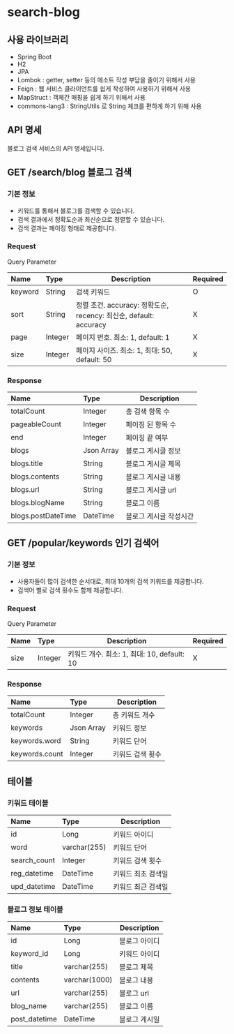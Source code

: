 # search-blog
## 사용 라이브러리
- Spring Boot
- H2
- JPA
- Lombok : getter, setter 등의 메소트 작성 부담을 줄이기 위해서 사용
- Feign : 웹 서비스 클라이언트를 쉽게 작성하여 사용하기 위해서 사용
- MapStruct : 객체간 매핑을 쉽게 하기 위해서 사용
- commons-lang3 : StringUtils 로 String 체크를 편하게 하기 위해 사용

## API 명세
블로그 검색 서비스의 API 명세입니다.

## GET /search/blog 블로그 검색

### 기본 정보
- 키워드를 통해서 블로그를 검색할 수 있습니다.
- 검색 결과에서 정확도순과 최신순으로 정렬할 수 있습니다.
- 검색 결과는 페이징 형태로 제공합니다.
### Request
Query Parameter

| Name    | Type    | Description                                            | Required |
|:--------|:--------|--------------------------------------------------------|----------|
| keyword | String  | 검색 키워드                                                 | O        |
| sort    | String  | 정렬 조건. accuracy: 정확도순, recency: 최신순, default: accuracy | X        |
| page    | Integer | 페이지 번호. 최소: 1, default: 1                              | X        |
| size    | Integer | 페이지 사이즈. 최소: 1, 최대: 50, default: 50                    | X        |

### Response
| Name               | Type       | Description  |
|:-------------------|:-----------|--------------|
| totalCount         | Integer    | 총 검색 항목 수    |
| pageableCount      | Integer    | 페이징 된 항목 수   |
| end                | Integer    | 페이징 끝 여부     |
| blogs              | Json Array | 블로그 게시글 정보   |
| blogs.title        | String     | 블로그 게시글 제목   |
| blogs.contents     | String     | 블로그 게시글 내용   |
| blogs.url          | String     | 블로그 게시글 url  |
| blogs.blogName     | String     | 블로그 이름       |
| blogs.postDateTime | DateTime   | 블로그 게시글 작성시간 |

## GET /popular/keywords 인기 검색어
### 기본 정보
- 사용자들이 많이 검색한 순서대로, 최대 10개의 검색 키워드를 제공합니다.
- 검색어 별로 검색 횟수도 함께 제공합니다.
### Request
Query Parameter

| Name | Type    | Description                        | Required |
|:-----|:--------|------------------------------------|----------|
| size | Integer | 키워드 개수. 최소: 1, 최대: 10, default: 10 | X        |

### Response
| Name           | Type       | Description |
|:---------------|:-----------|-------------|
| totalCount     | Integer    | 총 키워드 개수    |
| keywords       | Json Array | 키워드 정보      |
| keywords.word  | String     | 키워드 단어      |
| keywords.count | Integer    | 키워드 검색 횟수   |

## 테이블
### 키워드 테이블
| Name         | Type                | Description |
|:-------------|:--------------------|-------------|
| id           | Long                | 키워드 아이디     |
| word         | varchar(255)        | 키워드 단어      |
| search_count | Integer             | 키워드 검색 횟수   |
| reg_datetime | DateTime            | 키워드 최초 검색일  |
| upd_datetime | DateTime            | 키워드 최근 검색일  |

### 블로그 정보 테이블
| Name          | Type          | Description |
|:--------------|:--------------|-------------|
| id            | Long          | 블로그 아이디     |
| keyword_id    | Long          | 키워드 아이디     |
| title         | varchar(255)  | 블로그 제목      |
| contents      | varchar(1000) | 블로그 내용      |
| url           | varchar(255)  | 블로그 url     |
| blog_name     | varchar(255)  | 블로그 이름      |
| post_datetime | DateTime      | 블로그 게시일     |
